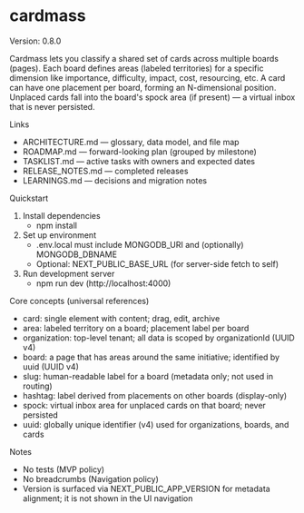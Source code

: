 # cardmass

Version: 0.8.0

Cardmass lets you classify a shared set of cards across multiple boards (pages). Each board defines areas (labeled territories) for a specific dimension like importance, difficulty, impact, cost, resourcing, etc. A card can have one placement per board, forming an N-dimensional position. Unplaced cards fall into the board's spock area (if present) — a virtual inbox that is never persisted.

Links
- ARCHITECTURE.md — glossary, data model, and file map
- ROADMAP.md — forward-looking plan (grouped by milestone)
- TASKLIST.md — active tasks with owners and expected dates
- RELEASE_NOTES.md — completed releases
- LEARNINGS.md — decisions and migration notes

Quickstart
1) Install dependencies
   - npm install
2) Set up environment
   - .env.local must include MONGODB_URI and (optionally) MONGODB_DBNAME
   - Optional: NEXT_PUBLIC_BASE_URL (for server-side fetch to self)
3) Run development server
   - npm run dev (http://localhost:4000)

Core concepts (universal references)
- card: single element with content; drag, edit, archive
- area: labeled territory on a board; placement label per board
- organization: top-level tenant; all data is scoped by organizationId (UUID v4)
- board: a page that has areas around the same initiative; identified by uuid (UUID v4)
- slug: human-readable label for a board (metadata only; not used in routing)
- hashtag: label derived from placements on other boards (display-only)
- spock: virtual inbox area for unplaced cards on that board; never persisted
- uuid: globally unique identifier (v4) used for organizations, boards, and cards

Notes
- No tests (MVP policy)
- No breadcrumbs (Navigation policy)
- Version is surfaced via NEXT_PUBLIC_APP_VERSION for metadata alignment; it is not shown in the UI navigation

